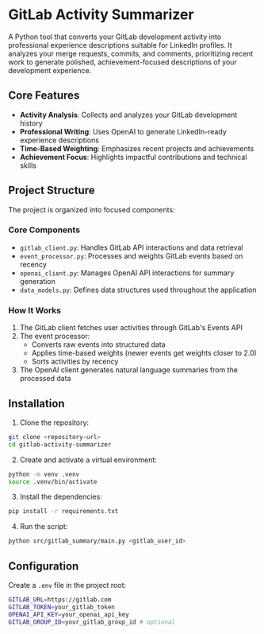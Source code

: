 # GitLab Activity Summarizer

A Python tool that converts your GitLab development activity into professional experience descriptions suitable for LinkedIn profiles. It analyzes your merge requests, commits, and comments, prioritizing recent work to generate polished, achievement-focused descriptions of your development experience.

## Core Features

- **Activity Analysis**: Collects and analyzes your GitLab development history
- **Professional Writing**: Uses OpenAI to generate LinkedIn-ready experience descriptions
- **Time-Based Weighting**: Emphasizes recent projects and achievements
- **Achievement Focus**: Highlights impactful contributions and technical skills

## Project Structure

The project is organized into focused components:

### Core Components

- `gitlab_client.py`: Handles GitLab API interactions and data retrieval
- `event_processor.py`: Processes and weights GitLab events based on recency
- `openai_client.py`: Manages OpenAI API interactions for summary generation
- `data_models.py`: Defines data structures used throughout the application

### How It Works

1. The GitLab client fetches user activities through GitLab's Events API
2. The event processor:
   - Converts raw events into structured data
   - Applies time-based weights (newer events get weights closer to 2.0)
   - Sorts activities by recency
3. The OpenAI client generates natural language summaries from the processed data

## Installation

1. Clone the repository:
```bash
git clone <repository-url>
cd gitlab-activity-summarizer
```

2. Create and activate a virtual environment:
```bash
python -m venv .venv
source .venv/bin/activate
```

3. Install the dependencies:
```bash
pip install -r requirements.txt
```

4. Run the script:
```bash
python src/gitlab_summary/main.py <gitlab_user_id>
```


## Configuration

Create a `.env` file in the project root:
```bash
GITLAB_URL=https://gitlab.com
GITLAB_TOKEN=your_gitlab_token
OPENAI_API_KEY=your_openai_api_key
GITLAB_GROUP_ID=your_gitlab_group_id # optional
```
